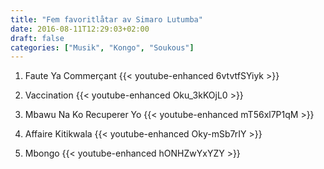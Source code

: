 ```yaml
---
title: "Fem favoritlåtar av Simaro Lutumba"
date: 2016-08-11T12:29:03+02:00
draft: false
categories: ["Musik", "Kongo", "Soukous"]
---
```

 
1. Faute Ya Commerçant 
{{< youtube-enhanced 6vtvtfSYiyk >}}

2. Vaccination 
{{< youtube-enhanced Oku_3kKOjL0 >}}

3. Mbawu Na Ko Recuperer Yo 
{{< youtube-enhanced mT56xl7P1qM >}}

4. Affaire Kitikwala 
{{< youtube-enhanced Oky-mSb7rIY >}}

5. Mbongo 
{{< youtube-enhanced hONHZwYxYZY >}}
